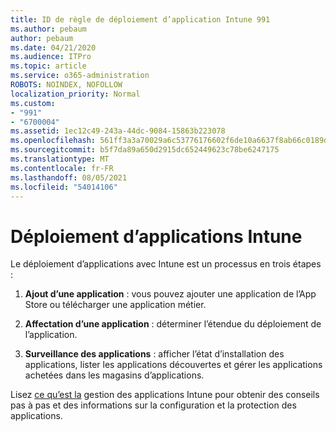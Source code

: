 ```yaml
---
title: ID de règle de déploiement d’application Intune 991
ms.author: pebaum
author: pebaum
ms.date: 04/21/2020
ms.audience: ITPro
ms.topic: article
ms.service: o365-administration
ROBOTS: NOINDEX, NOFOLLOW
localization_priority: Normal
ms.custom:
- "991"
- "6700004"
ms.assetid: 1ec12c49-243a-44dc-9084-15863b223078
ms.openlocfilehash: 561ff3a3a70029a6c53776176602f6de10a6637f8ab66c0189d7584220316e87
ms.sourcegitcommit: b5f7da89a650d2915dc652449623c78be6247175
ms.translationtype: MT
ms.contentlocale: fr-FR
ms.lasthandoff: 08/05/2021
ms.locfileid: "54014106"
---
```

# <a name="intune-app-deployment"></a>Déploiement d’applications Intune

Le déploiement d’applications avec Intune est un processus en trois étapes :
  
1. **Ajout d’une application** : vous pouvez ajouter une application de l’App Store ou télécharger une application métier.

2. **Affectation d’une application** : déterminer l’étendue du déploiement de l’application.

3. **Surveillance des applications** : afficher l’état d’installation des applications, lister les applications découvertes et gérer les applications achetées dans les magasins d’applications.

Lisez [ce qu’est la](https://docs.microsoft.com/intune/app-management) gestion des applications Intune pour obtenir des conseils pas à pas et des informations sur la configuration et la protection des applications.
  